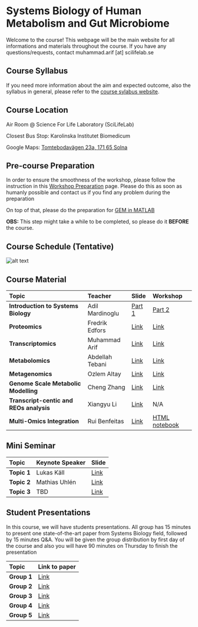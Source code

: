 #  Systems Biology of Human Metabolism and Gut Microbiome

Welcome to the course! This webpage will be the main website for all informations and materials throughout the course. If you have any questions/requests, contact muhammad.arif [at] scilifelab.se

## Course Syllabus

If you need more information about the aim and expected outcome, also the syllabus in general, please refer to the [course sylabus website](http://sysmedicine.com/courses/phd2020/).

## Course Location

Air Room @ Science For Life Laboratory (SciLifeLab)

Closest Bus Stop: Karolinska Institutet Biomedicum

Google Maps: [Tomtebodavägen 23a, 171 65 Solna](https://goo.gl/maps/nBkAmDXNd7te1He47)

## Pre-course Preparation

In order to ensure the smoothness of the workshop, please follow the instruction in this [Workshop Preparation](https://github.com/sysmedicine/phd2020/tree/master/LabPrep) page. Please do this as soon as humanly possible and contact us if you find any problem during the preparation

On top of that, please do the preparation for [GEM in MATLAB](https://github.com/sysmedicine/phd2020/blob/master/GEM/preparation.md)

**OBS:** This step might take a while to be completed, so please do it **BEFORE** the course.

## Course Schedule (Tentative)

![alt text](https://github.com/sysmedicine/phd2020/raw/master/img/schedule.png "Schedule")

## Course Material

| Topic| Teacher| Slide| Workshop|
|:-|:-|:-|:-|
| **Introduction to Systems Biology**| Adil Mardinoglu| [Part 1](https://github.com/sysmedicine/phd2020/raw/master/intro/20200217%20PhD%20course%201.pptx) | [Part 2](https://github.com/sysmedicine/phd2020/raw/master/intro/20200217%20PhD%20course%202.pptx)  |
| **Proteomics**| Fredrik Edfors| [Link](https://raw.githubusercontent.com/sysmedicine/phd2020/master/proteomics/Proteomics_FE.pptx) | [Link](https://docs.google.com/document/d/1Ft0WkGn3mR2rF4dfgwxpdPqfv6_dSfcdTSCwDIIEykQ/edit#)  |
| **Transcriptomics**| Muhammad Arif| [Link](https://raw.githubusercontent.com/sysmedicine/phd2020/master/transcriptomics/slides/transcriptomics_phd2020.pptx) | [Link](https://github.com/sysmedicine/phd2020/tree/master/transcriptomics)  |
| **Metabolomics**| Abdellah Tebani| [Link](https://raw.githubusercontent.com/sysmedicine/phd2020/master/metabolomics/Dr_Abdellah_TEBANI_Metabolomics_SysMed_2020.pdf) | [Link](https://github.com/sysmedicine/phd2020/raw/master/metabolomics/data/metabolomics_sysmed_2020.zip)  |
| **Metagenomics**| Ozlem Altay| [Link]() | [Link](https://github.com/sysmedicine/phd2020/tree/master/metagenomics)  |
| **Genome Scale Metabolic Modelling**| Cheng Zhang | [Link]() | [Link](https://github.com/sysmedicine/phd2020/tree/master/GEM)  |
| **Transcript-centic and REOs analysis**| Xiangyu Li | [Link](https://raw.githubusercontent.com/sysmedicine/phd2020/master/REO/Day4_Transcript_and_REOs-based_analysis.pptx) | N/A  |
| **Multi-Omics Integration**| Rui Benfeitas| [Link](https://github.com/sysmedicine/phd2020/raw/master/omicsintegration/Lecture.pdf) | [HTML](https://github.com/sysmedicine/phd2020/raw/master/omicsintegration/lab.html) [notebook](https://github.com/sysmedicine/phd2020/raw/master/omicsintegration/lab.ipynb)  |

## Mini Seminar

| Topic        | Keynote Speaker | Slide|
|:-|:-|:-|
| **Topic 1**| Lukas Käll | [Link]() |
| **Topic 2**| Mathias Uhlén | [Link]()  |
| **Topic 3**| TBD | [Link]()  |

## Student Presentations
In this course, we will have students presentations. All group has 15 minutes to present one state-of-the-art paper from Systems Biology field, followed by 15 minutes Q&A. You will be given the group distribution by first day of the course and also you will have 90 minutes on Thursday to finish the presentation

| Topic        | Link to paper|
|:-|:-|
| **Group 1**| [Link](https://github.com/sysmedicine/phd2020/raw/master/papers/paper1.pdf)  |
| **Group 2**| [Link](https://github.com/sysmedicine/phd2020/raw/master/papers/paper2.pdf)  |
| **Group 3**| [Link](https://github.com/sysmedicine/phd2020/raw/master/papers/paper3.pdf)  |
| **Group 4**| [Link](https://github.com/sysmedicine/phd2020/raw/master/papers/paper4.pdf)  |
| **Group 5**| [Link](https://github.com/sysmedicine/phd2020/raw/master/papers/paper5.pdf)  |
